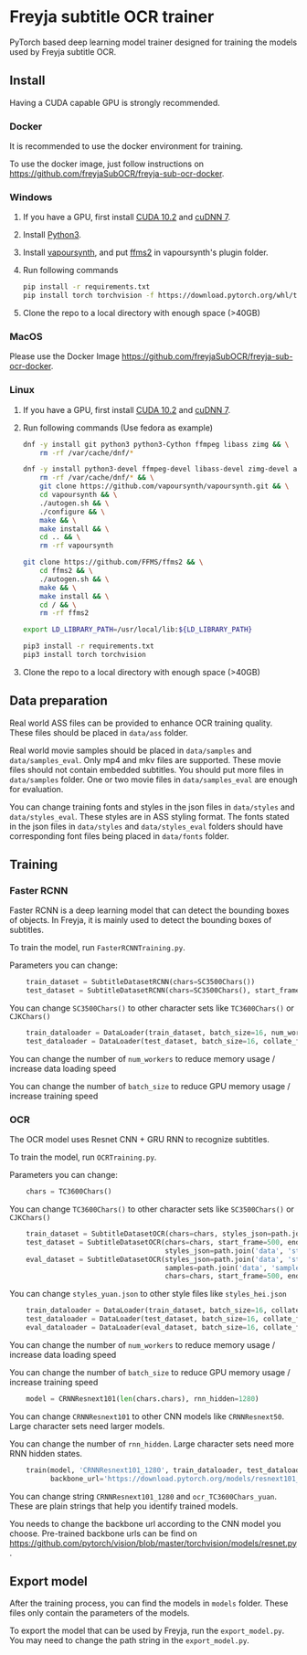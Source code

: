 # Freyja subtitle OCR trainer

PyTorch based deep learning model trainer designed for training the models used by Freyja subtitle OCR.

## Install

Having a CUDA capable GPU is strongly recommended.

### Docker

It is recommended to use the docker environment for training.

To use the docker image, just follow instructions on <https://github.com/freyjaSubOCR/freyja-sub-ocr-docker>.

### Windows

1. If you have a GPU, first install [CUDA 10.2](https://developer.nvidia.com/cuda-10.2-download-archive?target_os=Windows&target_arch=x86_64&target_version=10&target_type=exenetwork) and [cuDNN 7](https://developer.nvidia.com/cudnn).

2. Install [Python3](https://www.python.org/).

3. Install [vapoursynth](http://www.vapoursynth.com/), and put [ffms2](https://github.com/FFMS/ffms2/releases) in vapoursynth's plugin folder.

4. Run following commands

    ```bash
    pip install -r requirements.txt
    pip install torch torchvision -f https://download.pytorch.org/whl/torch_stable.html
    ```

5. Clone the repo to a local directory with enough space (>40GB)

### MacOS

Please use the Docker Image <https://github.com/freyjaSubOCR/freyja-sub-ocr-docker>.

### Linux

1. If you have a GPU, first install [CUDA 10.2](https://developer.nvidia.com/cuda-10.2-download-archive?target_os=Linux&target_arch=x86_64) and [cuDNN 7](https://developer.nvidia.com/cudnn).

2. Run following commands (Use fedora as example)

    ```bash
    dnf -y install git python3 python3-Cython ffmpeg libass zimg && \
        rm -rf /var/cache/dnf/*

    dnf -y install python3-devel ffmpeg-devel libass-devel zimg-devel autoconf automake libtool gcc gcc-c++ yasm make && \
        rm -rf /var/cache/dnf/* && \
        git clone https://github.com/vapoursynth/vapoursynth.git && \
        cd vapoursynth && \
        ./autogen.sh && \
        ./configure && \
        make && \
        make install && \
        cd .. && \
        rm -rf vapoursynth

    git clone https://github.com/FFMS/ffms2 && \
        cd ffms2 && \
        ./autogen.sh && \
        make && \
        make install && \
        cd / && \
        rm -rf ffms2

    export LD_LIBRARY_PATH=/usr/local/lib:${LD_LIBRARY_PATH}

    pip3 install -r requirements.txt
    pip3 install torch torchvision
    ```

3. Clone the repo to a local directory with enough space (>40GB)

## Data preparation

Real world ASS files can be provided to enhance OCR training quality. These files should be placed in ```data/ass``` folder.

Real world movie samples should be placed in ```data/samples``` and ```data/samples_eval```. Only mp4 and mkv files are supported. These movie files should not contain embedded subtitles. You should put more files in ```data/samples``` folder. One or two movie files in ```data/samples_eval``` are enough for evaluation.

You can change training fonts and styles in the json files in ```data/styles``` and ```data/styles_eval```. These styles are in ASS styling format. The fonts stated in the json files in ```data/styles``` and ```data/styles_eval``` folders should have corresponding font files being placed in ```data/fonts``` folder.

## Training

### Faster RCNN

Faster RCNN is a deep learning model that can detect the bounding boxes of objects. In Freyja, it is mainly used to detect the bounding boxes of subtitles.

To train the model, run ```FasterRCNNTraining.py```.

Parameters you can change:

```python
    train_dataset = SubtitleDatasetRCNN(chars=SC3500Chars())
    test_dataset = SubtitleDatasetRCNN(chars=SC3500Chars(), start_frame=500, end_frame=500 + 64)
```

You can change ```SC3500Chars()``` to other character sets like ```TC3600Chars()``` or ```CJKChars()```

```python
    train_dataloader = DataLoader(train_dataset, batch_size=16, num_workers=8, collate_fn=RCNN_collate_fn, timeout=60)
    test_dataloader = DataLoader(test_dataset, batch_size=16, collate_fn=RCNN_collate_fn)
```

You can change the number of ```num_workers``` to reduce memory usage / increase data loading speed

You can change the number of ```batch_size``` to reduce GPU memory usage / increase training speed

### OCR

The OCR model uses Resnet CNN + GRU RNN to recognize subtitles.

To train the model, run ```OCRTraining.py```.

Parameters you can change:

```python
    chars = TC3600Chars()
```

You can change ```TC3600Chars()``` to other character sets like ```SC3500Chars()``` or ```CJKChars()```

```python
    train_dataset = SubtitleDatasetOCR(chars=chars, styles_json=path.join('data', 'styles', 'styles_yuan.json'), texts=texts)
    test_dataset = SubtitleDatasetOCR(chars=chars, start_frame=500, end_frame=500 + 16, grayscale=1,
                                      styles_json=path.join('data', 'styles', 'styles_yuan.json'), texts=texts)
    eval_dataset = SubtitleDatasetOCR(styles_json=path.join('data', 'styles_eval', 'styles_yuan.json'),
                                      samples=path.join('data', 'samples_eval'),
                                      chars=chars, start_frame=500, end_frame=500 + 16, grayscale=1, texts=texts)
```

You can change ```styles_yuan.json``` to other style files like ```styles_hei.json```

```python
    train_dataloader = DataLoader(train_dataset, batch_size=16, collate_fn=OCR_collate_fn, num_workers=16, timeout=60)
    test_dataloader = DataLoader(test_dataset, batch_size=16, collate_fn=OCR_collate_fn)
    eval_dataloader = DataLoader(eval_dataset, batch_size=16, collate_fn=OCR_collate_fn)
```

You can change the number of ```num_workers``` to reduce memory usage / increase data loading speed

You can change the number of ```batch_size``` to reduce GPU memory usage / increase training speed

```python
    model = CRNNResnext101(len(chars.chars), rnn_hidden=1280)
```

You can change ```CRNNResnext101``` to other CNN models like ```CRNNResnext50```. Large character sets need larger models.

You can change the number of ```rnn_hidden```. Large character sets need more RNN hidden states.

```python
    train(model, 'CRNNResnext101_1280', train_dataloader, test_dataloader, eval_dataloader, chars.chars, 'ocr_TC3600Chars_yuan',
          backbone_url='https://download.pytorch.org/models/resnext101_32x8d-8ba56ff5.pth')
```

You can change string ```CRNNResnext101_1280``` and ```ocr_TC3600Chars_yuan```. These are plain strings that help you identify trained models.

You needs to change the backbone url according to the CNN model you choose. Pre-trained backbone urls can be find on <https://github.com/pytorch/vision/blob/master/torchvision/models/resnet.py>.

## Export model

After the training process, you can find the models in ```models``` folder. These files only contain the parameters of the models.

To export the model that can be used by Freyja, run the ```export_model.py```. You may need to change the path string in the ```export_model.py```.
